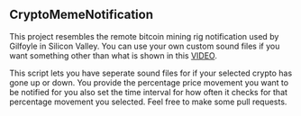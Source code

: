 ## CryptoMemeNotification


This project resembles the remote bitcoin mining rig notification used by Gilfoyle in Silicon Valley. You can use your own custom sound files if you want something other than what is shown in this [VIDEO](https://www.youtube.com/watch?v=gz7IPTf1uts).

This script lets you have seperate sound files for if your selected crypto has gone up or down. You provide the percentage price movement you want to be notified for you also set the time interval for how often it checks for that percentage movement you selected. Feel free to make some pull requests.
